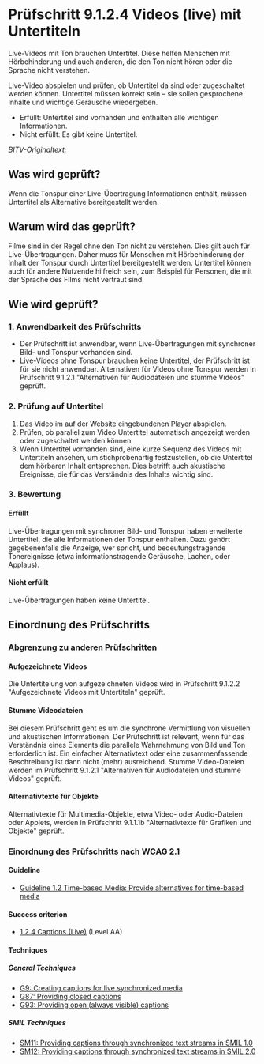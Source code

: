 # Prüfschritt 9.1.2.4 Videos (live) mit Untertiteln

Live-Videos mit Ton brauchen Untertitel. Diese helfen Menschen mit Hörbehinderung und auch anderen, die den Ton nicht hören oder die Sprache nicht verstehen.

Live-Video abspielen und prüfen, ob Untertitel da sind oder zugeschaltet werden können. Untertitel müssen korrekt sein – sie sollen gesprochene Inhalte und wichtige Geräusche wiedergeben.

-   Erfüllt: Untertitel sind vorhanden und enthalten alle wichtigen Informationen.
-   Nicht erfüllt: Es gibt keine Untertitel.

_BITV-Originaltext:_

## Was wird geprüft?

Wenn die Tonspur einer Live-Übertragung Informationen enthält, müssen Untertitel als Alternative bereitgestellt werden.

## Warum wird das geprüft?

Filme sind in der Regel ohne den Ton nicht zu verstehen. Dies gilt auch für Live-Übertragungen. Daher muss für Menschen mit Hörbehinderung der Inhalt der Tonspur durch Untertitel bereitgestellt werden. Untertitel können auch für andere Nutzende hilfreich sein, zum Beispiel für Personen, die mit der Sprache des Films nicht vertraut sind.

## Wie wird geprüft?

### 1\. Anwendbarkeit des Prüfschritts

-   Der Prüfschritt ist anwendbar, wenn Live-Übertragungen mit synchroner Bild- und Tonspur vorhanden sind.
-   Live-Videos ohne Tonspur brauchen keine Untertitel, der Prüfschritt ist für sie nicht anwendbar. Alternativen für Videos ohne Tonspur werden in Prüfschritt 9.1.2.1 "Alternativen für Audiodateien und stumme Videos" geprüft.

### 2\. Prüfung auf Untertitel

1.  Das Video im auf der Website eingebundenen Player abspielen.
2.  Prüfen, ob parallel zum Video Untertitel automatisch angezeigt werden oder zugeschaltet werden können.
3.  Wenn Untertitel vorhanden sind, eine kurze Sequenz des Videos mit Untertiteln ansehen, um stichprobenartig festzustellen, ob die Untertitel dem hörbaren Inhalt entsprechen. Dies betrifft auch akustische Ereignisse, die für das Verständnis des Inhalts wichtig sind.

### 3\. Bewertung

#### Erfüllt

Live-Übertragungen mit synchroner Bild- und Tonspur haben erweiterte Untertitel, die alle Informationen der Tonspur enthalten. Dazu gehört gegebenenfalls die Anzeige, wer spricht, und bedeutungstragende Tonereignisse (etwa informationstragende Geräusche, Lachen, oder Applaus).

#### Nicht erfüllt

Live-Übertragungen haben keine Untertitel.

## Einordnung des Prüfschritts

### Abgrenzung zu anderen Prüfschritten

#### Aufgezeichnete Videos

Die Untertitelung von aufgezeichneten Videos wird in Prüfschritt 9.1.2.2 "Aufgezeichnete Videos mit Untertiteln" geprüft.

#### Stumme Videodateien

Bei diesem Prüfschritt geht es um die synchrone Vermittlung von visuellen und akustischen Informationen. Der Prüfschritt ist relevant, wenn für das Verständnis eines Elements die parallele Wahrnehmung von Bild und Ton erforderlich ist. Ein einfacher Alternativtext oder eine zusammenfassende Beschreibung ist dann nicht (mehr) ausreichend. Stumme Video-Dateien werden im Prüfschritt 9.1.2.1 "Alternativen für Audiodateien und stumme Videos" geprüft.

#### Alternativtexte für Objekte

Alternativtexte für Multimedia-Objekte, etwa Video- oder Audio-Dateien oder Applets, werden in Prüfschritt 9.1.1.1b "Alternativtexte für Grafiken und Objekte" geprüft.

### Einordnung des Prüfschritts nach WCAG 2.1

#### Guideline

-   [Guideline 1.2 Time-based Media: Provide alternatives for time-based media](https://www.w3.org/TR/WCAG21/#time-based-media)

#### Success criterion

-   [1.2.4 Captions (Live)](https://www.w3.org/TR/WCAG21/#captions-live) (Level AA)

#### Techniques

##### General Techniques

-   [G9: Creating captions for live synchronized media](https://www.w3.org/WAI/WCAG21/Techniques/general/G9)
-   [G87: Providing closed captions](https://www.w3.org/WAI/WCAG21/Techniques/general/G87)
-   [G93: Providing open (always visible) captions](http://www.w3.org/TR/WCAG20-TECHS/G93)

##### SMIL Techniques

-   [SM11: Providing captions through synchronized text streams in SMIL 1.0](http://www.w3.org/TR/WCAG20-TECHS/SM11.html)
-   [SM12: Providing captions through synchronized text streams in SMIL 2.0](http://www.w3.org/TR/WCAG20-TECHS/SM12.html)
